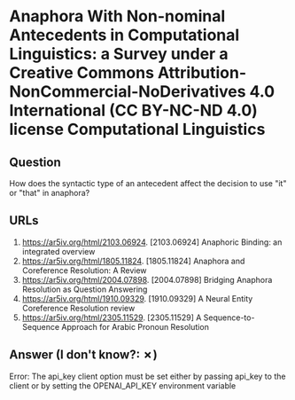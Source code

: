 # Anaphora With Non-nominal Antecedents in Computational Linguistics: a Survey under a Creative Commons Attribution-NonCommercial-NoDerivatives 4.0 International (CC BY-NC-ND 4.0) license Computational Linguistics

## Question

How does the syntactic type of an antecedent affect the decision to use "it" or "that" in anaphora?

## URLs

1. https://ar5iv.org/html/2103.06924. [2103.06924] Anaphoric Binding: an integrated overview
2. https://ar5iv.org/html/1805.11824. [1805.11824] Anaphora and Coreference Resolution: A Review
3. https://ar5iv.org/html/2004.07898. [2004.07898] Bridging Anaphora Resolution as Question Answering
4. https://ar5iv.org/html/1910.09329. [1910.09329] A Neural Entity Coreference Resolution review
5. https://ar5iv.org/html/2305.11529. [2305.11529] A Sequence-to-Sequence Approach for Arabic Pronoun Resolution

## Answer (I don't know?: ✗)

Error: The api_key client option must be set either by passing api_key to the client or by setting the OPENAI_API_KEY environment variable